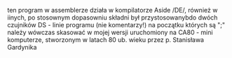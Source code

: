 ten program w assemblerze działa w kompilatorze Aside /DE/, również w iinych, po stosownym dopasowniu składni
był przystosowanybdo dwóch czujników DS - linie programu (nie komentarzy!) na początku których są ";" należy wówczas skasować
w mojej wersji uruchomiony na CA80 - mini komputerze, stworzonym w latach 80 ub. wieku przez p. Stanisława Gardynika
